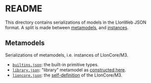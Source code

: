 # README

This directory contains serializations of models in the LIonWeb JSON format.
A split is made between [metamodels](./meta), and [instances](./instance).


## Metamodels

Serializations of metamodels, i.e. instances of LIonCore/M3.

* [`builtins.json`](./meta/builtins.json): the built-in primitive types.
* [`library.json`](./meta/library.json): "library" metamodel as [constructed here](../src/m3/test/library-meta.ts).
* [`lioncore.json`](./meta/lioncore.json): the [self-definition](../src/m3/self-definition.ts) of the LIonCore/M3.

